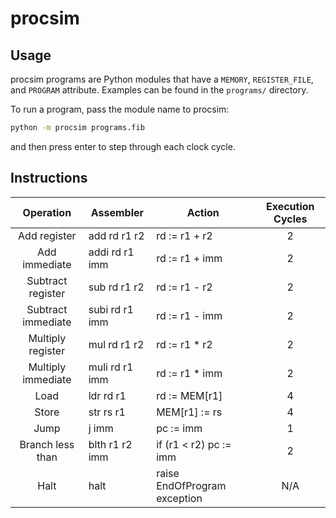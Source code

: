 # procsim

## Usage

procsim programs are Python modules that have a `MEMORY`, `REGISTER_FILE`, and `PROGRAM` attribute. Examples can be found in the `programs/` directory.

To run a program, pass the module name to procsim:

```sh
python -m procsim programs.fib
```

and then press enter to step through each clock cycle.

## Instructions

| Operation            | Assembler       | Action                       | Execution Cycles |
|:--------------------:| --------------- | ---------------------------- |:----------------:|
| Add register         | add  rd r1 r2   | rd := r1 + r2                | 2                |
| Add immediate        | addi rd r1 imm  | rd := r1 + imm               | 2                |
| Subtract register    | sub  rd r1 r2   | rd := r1 - r2                | 2                |
| Subtract immediate   | subi rd r1 imm  | rd := r1 - imm               | 2                |
| Multiply register    | mul  rd r1 r2   | rd := r1 * r2                | 2                |
| Multiply immediate   | muli rd r1 imm  | rd := r1 * imm               | 2                |
| Load                 | ldr  rd r1      | rd := MEM[r1]                | 4                |
| Store                | str  rs r1      | MEM[r1] := rs                | 4                |
| Jump                 | j    imm        | pc := imm                    | 1                |
| Branch less than     | blth r1 r2 imm  | if (r1 < r2) pc := imm       | 2                |
| Halt                 | halt            | raise EndOfProgram exception | N/A              |
